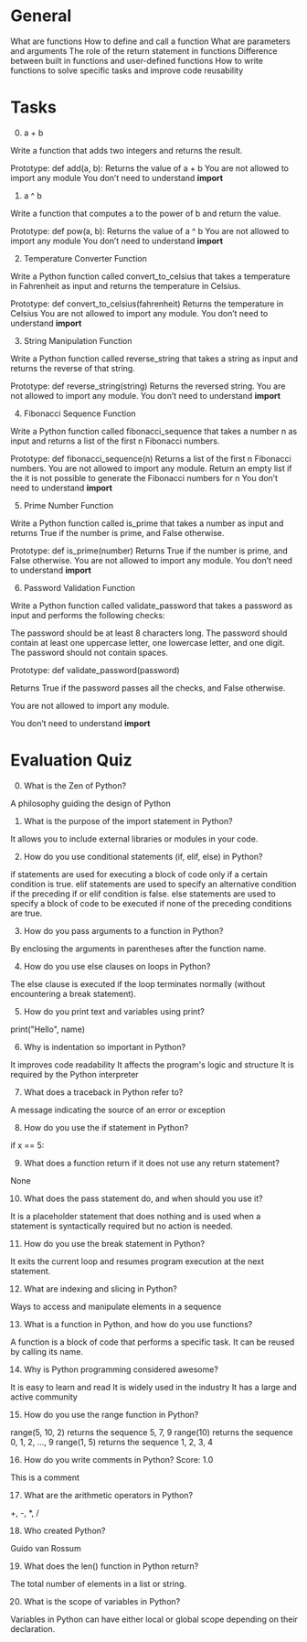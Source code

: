 # General

What are functions
How to define and call a function
What are parameters and arguments
The role of the return statement in functions
Difference between built in functions and user-defined functions
How to write functions to solve specific tasks and improve code reusability

# Tasks

0. a + b

Write a function that adds two integers and returns the result.

Prototype: def add(a, b):
Returns the value of a + b
You are not allowed to import any module
You don’t need to understand **import**

1. a ^ b

Write a function that computes a to the power of b and return the value.

Prototype: def pow(a, b):
Returns the value of a ^ b
You are not allowed to import any module
You don’t need to understand **import**

2. Temperature Converter Function

Write a Python function called convert_to_celsius that takes a temperature in Fahrenheit as input and returns the temperature in Celsius.

Prototype: def convert_to_celsius(fahrenheit)
Returns the temperature in Celsius
You are not allowed to import any module.
You don’t need to understand **import**

3. String Manipulation Function

Write a Python function called reverse_string that takes a string as input and returns the reverse of that string.

Prototype: def reverse_string(string)
Returns the reversed string.
You are not allowed to import any module.
You don’t need to understand **import**

4. Fibonacci Sequence Function

Write a Python function called fibonacci_sequence that takes a number n as input and returns a list of the first n Fibonacci numbers.

Prototype: def fibonacci_sequence(n)
Returns a list of the first n Fibonacci numbers.
You are not allowed to import any module.
Return an empty list if the it is not possible to generate the Fibonacci numbers for n
You don’t need to understand **import**

5. Prime Number Function

Write a Python function called is_prime that takes a number as input and returns True if the number is prime, and False otherwise.

Prototype: def is_prime(number)
Returns True if the number is prime, and False otherwise.
You are not allowed to import any module.
You don’t need to understand **import**

6. Password Validation Function

Write a Python function called validate_password that takes a password as input and performs the following checks:

The password should be at least 8 characters long.
The password should contain at least one uppercase letter, one lowercase letter, and one digit.
The password should not contain spaces.

Prototype: def validate_password(password)

Returns True if the password passes all the checks, and False otherwise.

You are not allowed to import any module.

You don’t need to understand **import**

# Evaluation Quiz

0. What is the Zen of Python?

A philosophy guiding the design of Python

1. What is the purpose of the import statement in Python?

It allows you to include external libraries or modules in your code.

2. How do you use conditional statements (if, elif, else) in Python?

if statements are used for executing a block of code only if a certain condition is true.
elif statements are used to specify an alternative condition if the preceding if or elif condition is false.
else statements are used to specify a block of code to be executed if none of the preceding conditions are true.

3. How do you pass arguments to a function in Python?

By enclosing the arguments in parentheses after the function name.

4. How do you use else clauses on loops in Python?

The else clause is executed if the loop terminates normally (without encountering a break statement).

5. How do you print text and variables using print?

print("Hello", name)

6. Why is indentation so important in Python?

It improves code readability
It affects the program's logic and structure
It is required by the Python interpreter

7. What does a traceback in Python refer to?

A message indicating the source of an error or exception

8. How do you use the if statement in Python?

if x == 5:

9. What does a function return if it does not use any return statement?

None

10. What does the pass statement do, and when should you use it?

It is a placeholder statement that does nothing and is used when a statement is syntactically required but no action is needed.

11. How do you use the break statement in Python?

It exits the current loop and resumes program execution at the next statement.

12. What are indexing and slicing in Python?

Ways to access and manipulate elements in a sequence

13. What is a function in Python, and how do you use functions?

A function is a block of code that performs a specific task. It can be reused by calling its name.

14. Why is Python programming considered awesome?

It is easy to learn and read
It is widely used in the industry
It has a large and active community

15. How do you use the range function in Python?

range(5, 10, 2) returns the sequence 5, 7, 9
range(10) returns the sequence 0, 1, 2, ..., 9
range(1, 5) returns the sequence 1, 2, 3, 4

16. How do you write comments in Python?
    Score: 1.0

This is a comment

17. What are the arithmetic operators in Python?

+, -, \*, /

18. Who created Python?

Guido van Rossum

19. What does the len() function in Python return?

The total number of elements in a list or string.

20. What is the scope of variables in Python?

Variables in Python can have either local or global scope depending on their declaration.
